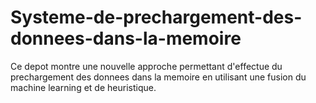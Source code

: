 # Systeme-de-prechargement-des-donnees-dans-la-memoire
Ce depot montre une nouvelle approche permettant d'effectue du prechargement des donnees dans la memoire en utilisant une fusion du machine learning et de heuristique.
